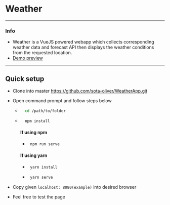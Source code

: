 # Weather
____________________________________________________________________________

### Info
 * Weather is a VueJS powered webapp which collects corresponding weather data and forecast API then displays the weather conditions        from the requested location.
 * [Demo preview](https://weather.sotaoliver.now.sh/)
_____________________________________________________________________________

## Quick setup

* Clone into master https://github.com/sota-oliver/WeatherApp.git

* Open command prompt and follow steps below
  * ``` bash 
      cd /path/to/folder
    ``` 
  * ``` bash 
      npm install
    ```
    #### If using npm
     * ``` bash 
        npm run serve
       ```
    #### If using yarn
     * ``` bash 
        yarn install
       ```
     * ``` bash 
        yarn serve
       ```
* Copy given ```
              localhost: 8080(example)
             ``` into desired browser
             
* Feel free to test the page
